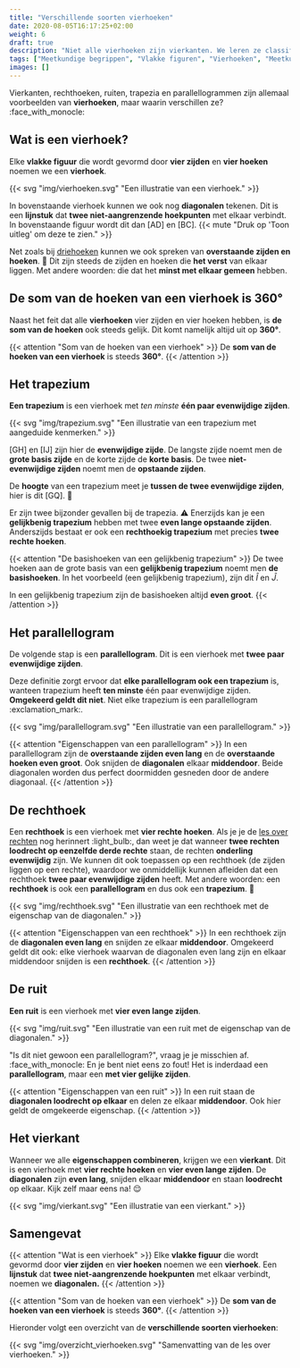 ```yaml
---
title: "Verschillende soorten vierhoeken"
date: 2020-08-05T16:17:25+02:00
weight: 6
draft: true
description: "Niet alle vierhoeken zijn vierkanten. We leren ze classificeren en maken onderscheid tussen vierkanten, parallellogrammen, trapezia, ruiten en rechthoeken. We leren ze piekfijn definieren en bekijken enkele eigenschappen." 
tags: ["Meetkundige begrippen", "Vlakke figuren", "Vierhoeken", "Meetkundige eigenschappen"]
images: []
---
```

Vierkanten, rechthoeken, ruiten, trapezia en parallellogrammen zijn allemaal voorbeelden van **vierhoeken**, maar waarin verschillen ze? :face_with_monocle:

## Wat is een vierhoek?
Elke **vlakke figuur** die wordt gevormd door **vier zijden** en **vier hoeken** noemen we een **vierhoek**.

{{< svg "img/vierhoeken.svg" "Een illustratie van een vierhoek." >}}

In bovenstaande vierhoek kunnen we ook nog **diagonalen** tekenen. Dit is een **lijnstuk** dat **twee niet-aangrenzende hoekpunten** met elkaar verbindt. In bovenstaande figuur wordt dit dan [AD] en [BC]. {{< mute "Druk op 'Toon uitleg' om deze te zien." >}}

Net zoals bij [driehoeken](../driehoeken) kunnen we ook spreken van **overstaande zijden en hoeken**. :triangular_ruler: Dit zijn steeds de zijden en hoeken die **het verst** van elkaar liggen. Met andere woorden: die dat het **minst met elkaar gemeen** hebben. 

## De som van de hoeken van een vierhoek is 360°
Naast het feit dat alle **vierhoeken** vier zijden en vier hoeken hebben, is **de som van de hoeken** ook steeds gelijk. Dit komt namelijk altijd uit op **360°**.

{{< attention "Som van de hoeken van een vierhoek" >}}
De **som van de hoeken van een vierhoek** is steeds **360°**.
{{< /attention >}}

## Het trapezium
**Een trapezium** is een vierhoek met *ten minste* **één paar evenwijdige zijden**.

{{< svg "img/trapezium.svg" "Een illustratie van een trapezium met aangeduide kenmerken." >}}

[GH] en [IJ] zijn hier de **evenwijdige zijde**. De langste zijde noemt men de **grote basis zijde** en de korte zijde de **korte basis**. De twee **niet-evenwijdige zijden** noemt men de **opstaande zijden**.

De **hoogte** van een trapezium meet je **tussen de twee evenwijdige zijden**, hier is dit [GQ]. :straight_ruler: 

Er zijn twee bijzonder gevallen bij de trapezia. :warning: Enerzijds kan je een **gelijkbenig trapezium** hebben met twee **even lange opstaande zijden**. Anderszijds bestaat er ook een **rechthoekig trapezium** met precies **twee rechte hoeken**.

{{< attention "De basishoeken van een gelijkbenig trapezium" >}}
De twee hoeken aan de grote basis van een **gelijkbenig trapezium** noemt men **de basishoeken**. In het voorbeeld (een gelijkbenig trapezium), zijn dit $\hat{I}$ en $\hat{J}$. 

In een gelijkbenig trapezium zijn de basishoeken altijd **even groot**.
{{< /attention >}}

## Het parallellogram
De volgende stap is een **parallellogram**. Dit is een vierhoek met **twee paar evenwijdige zijden**. 

Deze definitie zorgt ervoor dat **elke parallellogram ook een trapezium** is, wanteen trapezium heeft **ten minste** één paar evenwijdige zijden. **Omgekeerd geldt dit niet**. Niet elke trapezium is een parallellogram :exclamation_mark:.

{{< svg "img/parallellogram.svg" "Een illustratie van een parallellogram." >}}

{{< attention "Eigenschappen van een parallellogram" >}}
In een parallellogram zijn de **overstaande zijden even lang** en de **overstaande hoeken even groot**. Ook snijden de **diagonalen** elkaar **middendoor**. Beide diagonalen worden dus perfect doormidden gesneden door de andere diagonaal.
{{< /attention >}}

## De rechthoek
Een **rechthoek** is een vierhoek met **vier rechte hoeken**. Als je je de [les over rechten](../rechten) nog herinnert :light_bulb:, dan weet je dat wanneer **twee rechten loodrecht op eenzelfde derde rechte** staan, de rechten **onderling evenwijdig** zijn. We kunnen dit ook toepassen op een rechthoek (de zijden liggen op een rechte), waardoor we onmiddellijk kunnen afleiden dat een rechthoek **twee paar evenwijdige zijden** heeft. Met andere woorden: een **rechthoek** is ook een **parallellogram** en dus ook een **trapezium**. :exploding_head:

{{< svg "img/rechthoek.svg" "Een illustratie van een rechthoek met de eigenschap van de diagonalen." >}}

{{< attention "Eigenschappen van een rechthoek" >}}
In een rechthoek zijn de **diagonalen even lang** en snijden ze elkaar **middendoor**. Omgekeerd geldt dit ook: elke vierhoek waarvan de diagonalen even lang zijn en elkaar middendoor snijden is een **rechthoek**.
{{< /attention >}}

## De ruit
**Een ruit** is een vierhoek met **vier even lange zijden**.

{{< svg "img/ruit.svg" "Een illustratie van een ruit met de eigenschap van de diagonalen." >}}

"Is dit niet gewoon een parallellogram?", vraag je je misschien af. :face_with_monocle: En je bent niet eens zo fout! Het is inderdaad een **parallellogram**, maar een **met vier gelijke zijden**.

{{< attention "Eigenschappen van een ruit" >}}
In een ruit staan de **diagonalen loodrecht op elkaar** en delen ze elkaar **middendoor**. Ook hier geldt de omgekeerde eigenschap.
{{< /attention >}}

## Het vierkant
Wanneer we alle **eigenschappen combineren**, krijgen we een **vierkant**. Dit is een vierhoek met **vier rechte hoeken** en **vier even lange zijden**. De **diagonalen** zijn **even lang**, snijden elkaar **middendoor** en staan **loodrecht** op elkaar. Kijk zelf maar eens na! :relieved:

{{< svg "img/vierkant.svg" "Een illustratie van een vierkant." >}}

## Samengevat
{{< attention "Wat is een vierhoek" >}}
Elke **vlakke figuur** die wordt gevormd door **vier zijden** en **vier hoeken** noemen we een **vierhoek**. Een **lijnstuk** dat **twee niet-aangrenzende hoekpunten** met elkaar verbindt, noemen we **diagonalen.**
{{< /attention >}}

{{< attention "Som van de hoeken van een vierhoek" >}}
De **som van de hoeken van een vierhoek** is steeds **360°**.
{{< /attention >}}

Hieronder volgt een overzicht van de **verschillende soorten vierhoeken**:

{{< svg "img/overzicht_vierhoeken.svg" "Samenvatting van de les over vierhoeken." >}}